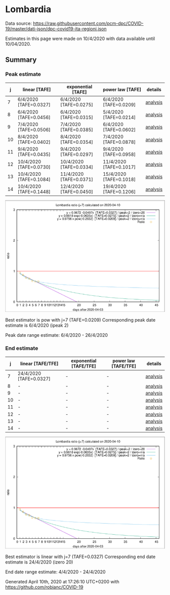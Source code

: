 # Lombardia


Data source: https://raw.githubusercontent.com/pcm-dpc/COVID-19/master/dati-json/dpc-covid19-ita-regioni.json

Estimates in this page were made on 10/4/2020 with data available until 10/04/2020.


## Summary 

### Peak estimate 
|j|linear [TAFE]|exponential [TAFE]|power law [TAFE]|details|
|---|----|-----------|---------|-------|
|7|6/4/2020 [TAFE=0.0327]|6/4/2020 [TAFE=0.0275]|6/4/2020 [TAFE=0.0209]|[analysis](COVID-19_lombardia_j7_2020-04-10.md)|
|8|6/4/2020 [TAFE=0.0456]|6/4/2020 [TAFE=0.0315]|5/4/2020 [TAFE=0.0214]|[analysis](COVID-19_lombardia_j8_2020-04-10.md)|
|9|7/4/2020 [TAFE=0.0506]|7/4/2020 [TAFE=0.0385]|6/4/2020 [TAFE=0.0602]|[analysis](COVID-19_lombardia_j9_2020-04-10.md)|
|10|8/4/2020 [TAFE=0.0402]|8/4/2020 [TAFE=0.0354]|7/4/2020 [TAFE=0.0878]|[analysis](COVID-19_lombardia_j10_2020-04-10.md)|
|11|9/4/2020 [TAFE=0.0435]|9/4/2020 [TAFE=0.0297]|9/4/2020 [TAFE=0.0958]|[analysis](COVID-19_lombardia_j11_2020-04-10.md)|
|12|10/4/2020 [TAFE=0.0730]|10/4/2020 [TAFE=0.0334]|11/4/2020 [TAFE=0.1017]|[analysis](COVID-19_lombardia_j12_2020-04-10.md)|
|13|10/4/2020 [TAFE=0.1084]|11/4/2020 [TAFE=0.0371]|15/4/2020 [TAFE=0.1018]|[analysis](COVID-19_lombardia_j13_2020-04-10.md)|
|14|10/4/2020 [TAFE=0.1448]|12/4/2020 [TAFE=0.0450]|19/4/2020 [TAFE=0.1206]|[analysis](COVID-19_lombardia_j14_2020-04-10.md)|

![best peak estimate](COVID-19_lombardia_j7_2020-04-10.png)

Best estimator is pow with j=7 (TAFE=0.0209)
Corresponding peak date estimate is 6/4/2020 (ipeak 2)


Peak date range estimate: 6/4/2020 - 26/4/2020

### End estimate 
|j|linear [TAFE/TFE]|exponential [TAFE/TFE]|power law [TAFE/TFE]|details|
|---|----|-----------|---------|-------|
|7|24/4/2020 [TAFE=0.0327]|-|-|[analysis](COVID-19_lombardia_j7_2020-04-10.md)|
|8|-|-|-|[analysis](COVID-19_lombardia_j8_2020-04-10.md)|
|9|-|-|-|[analysis](COVID-19_lombardia_j9_2020-04-10.md)|
|10|-|-|-|[analysis](COVID-19_lombardia_j10_2020-04-10.md)|
|11|-|-|-|[analysis](COVID-19_lombardia_j11_2020-04-10.md)|
|12|-|-|-|[analysis](COVID-19_lombardia_j12_2020-04-10.md)|
|13|-|-|-|[analysis](COVID-19_lombardia_j13_2020-04-10.md)|
|14|-|-|-|[analysis](COVID-19_lombardia_j14_2020-04-10.md)|

![best zero estimate](COVID-19_lombardia_j7_2020-04-10.png)

Best estimator is linear with j=7 (TAFE=0.0327)
Corresponding end date estimate is 24/4/2020 (izero 20)


End date range estimate: 4/4/2020 - 24/4/2020

Generated April 10th, 2020 at 17:26:10 UTC+0200 with https://github.com/robianc/COVID-19

